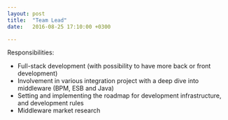 ```yaml
---
layout: post
title:  "Team Lead"
date:   2016-08-25 17:10:00 +0300

---
```

Responsibilities:
 - ﻿Full-stack development (with possibility to have more back or front development)
 - Involvement in various integration project with a deep dive into middleware (BPM, ESB and Java)
- Setting and implementing the roadmap for development infrastructure, and development rules
- Middleware market research

